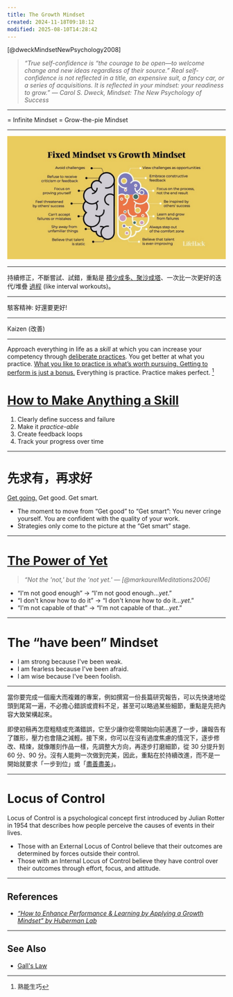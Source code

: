 ```yaml
---
title: The Growth Mindset
created: 2024-11-18T09:18:12
modified: 2025-08-10T14:28:42
---
```


[@dweckMindsetNewPsychology2008]

> _“True self-confidence is “the courage to be open—to welcome change and new ideas regardless of their source.” Real self-confidence is not reflected in a title, an expensive suit, a fancy car, or a series of acquisitions. It is reflected in your mindset: your readiness to grow.” ― Carol S. Dweck, Mindset: The New Psychology of Success_

---

= Infinite Mindset = Grow-the-pie Mindset

---

![](../_attachments/504f137774a90dc466a7f4c52c248046.png)

---

持續修正，不斷嘗試、試錯，重點是 [積少成多、聚沙成塔](The%20Compounding%20Effect.md)、一次比一次更好的迭代/堆疊 [過程](Journey%20over%20destination.md) (like interval workouts)。

---

駭客精神: 好還要更好!

---

Kaizen (改善)

---

Approach everything in life as a _skill_ at which you can increase your competency through [deliberate practices](Deliberate%20Practice.md). You get better at what you practice. [What you like to practice is what’s worth pursuing. Getting to perform is just a bonus.](https://www.workingtheorys.com/p/about-practice) Everything is practice. Practice makes perfect. [^1]

# [How to Make Anything a Skill](https://avthar.com/blog/growth-mindset)

1. Clearly define success and failure
2. Make it _practice-able_
3. Create feedback loops
4. Track your progress over time

---

# 先求有，再求好

[Get going.](Just%20getting%20started.md) Get good. Get smart.

* The moment to move from “Get good” to “Get smart”: You never cringe yourself. You are confident with the quality of your work.
* Strategies only come to the picture at the “Get smart” stage.

---

# [The Power of Yet](https://youtu.be/J-swZaKN2Ic)

> _“Not the 'not,' but the 'not yet.' — [@markaurelMeditations2006]_

* “I'm not good enough” → “I'm not good enough…_yet_.”
* “I don't know how to do it” → “I don't know how to do it…_yet_.”
* “I'm not capable of that” → “I'm not capable of that…_yet_.”

---

# The “have been” Mindset

* I am strong because I've been weak.
* I am fearless because I've been afraid.
* I am wise because I've been foolish.

---

當你要完成一個龐大而複雜的專案，例如撰寫一份長篇研究報告，可以先快速地從頭到尾寫一遍，不必擔心錯誤或資料不足，甚至可以略過某些細節，重點是先把內容大致架構起來。

即使初稿再怎麼粗糙或充滿錯誤，它至少讓你從零開始向前邁進了一步，讓報告有了雛形，壓力也會隨之減輕。接下來，你可以在沒有過度焦慮的情況下，逐步修改、精煉，就像雕刻作品一樣，先調整大方向，再逐步打磨細節，從 30 分提升到 60 分、90 分。沒有人能夠一次做到完美，因此，重點在於持續改進，而不是一開始就要求「一步到位」或「[盡善盡美](perfectionism.md)」。

---

# Locus of Control

Locus of Control is a psychological concept first introduced by Julian Rotter in 1954 that describes how people perceive the causes of events in their lives.

* Those with an External Locus of Control believe that their outcomes are determined by forces outside their control.
* Those with an Internal Locus of Control believe they have control over their outcomes through effort, focus, and attitude.

---

## References

* _[“How to Enhance Performance & Learning by Applying a Growth Mindset” by Huberman Lab](https://youtu.be/aQDOU3hPci0)_

---

## See Also

* [Gall's Law](Gall's%20Law.md)

[^1]: 熟能生巧
